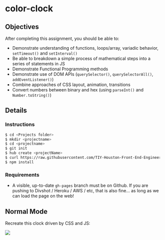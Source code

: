 # color-clock

## Objectives

After completing this assignment, you should be able to:

* Demonstrate understanding of functions, loops/array, variadic behavior, `setTimeout()` and `setInterval()`
* Be able to breakdown a simple process of mathematical steps into a series of statements in JS
* Demonstrate Functional Programming methods
* Demonstrate use of DOM APIs (`querySelector()`, `querySelectorAll()`, `addEventListener()`)
* Combine approaches of CSS layout, animation, transitions
* Convert numbers between binary and hex (using `parseInt()` and `Number.toString()`)

## Details

### Instructions

```sh
$ cd <Projects folder>
$ mkdir <projectname>
$ cd <projectname>
$ git init
$ hub create <projectName>
$ curl https://raw.githubusercontent.com/TIY-Houston-Front-End-Engineering/Notes-Backbone-React-ES6/master/extras/package.json > package.json
$ npm install
```

### Requirements

* A visible, up-to-date `gh-pages` branch must be on Github. If you are pushing to Divshot / Heroku / AWS / etc, that is also fine... as long as we can load the page on the web!

## Normal Mode

Recreate this clock driven by CSS and JS:

![](./clock.gif)

